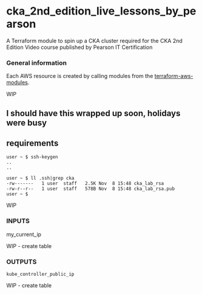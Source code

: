 # cka_2nd_edition_live_lessons_by_pearson
A Terraform module to spin up a CKA cluster required for the CKA 2nd Edition Video course published by Pearson IT Certification


### General information
Each AWS resource is created by calling modules from the [terraform-aws-modules](https://github.com/terraform-aws-modules).  

WIP

## I should have this wrapped up soon, holidays were busy

## requirements
```
user ~ $ ssh-keygen
..
..

user ~ $ ll .ssh|grep cka
-rw-------   1 user  staff   2.5K Nov  8 15:48 cka_lab_rsa
-rw-r--r--   1 user  staff   578B Nov  8 15:48 cka_lab_rsa.pub
user ~ $
```
WIP
### INPUTS
my_current_ip 

WIP - create table
### OUTPUTS
```
kube_controller_public_ip

```
WIP - create table
